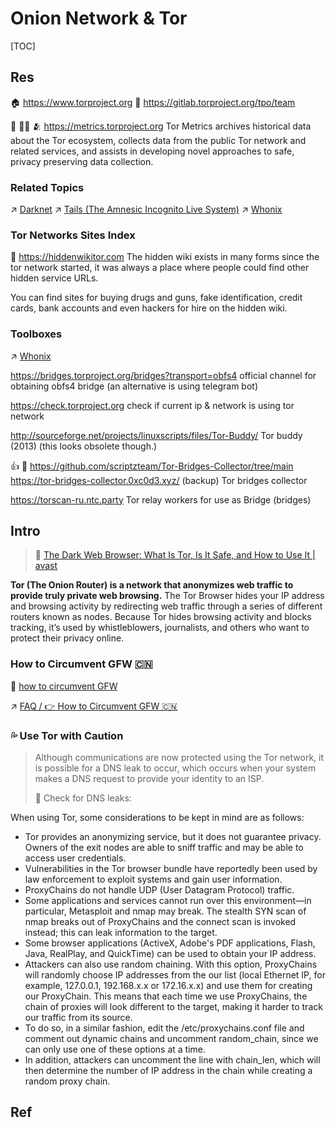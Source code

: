 # Onion Network & Tor

[TOC]



## Res
🏠 https://www.torproject.org
🚧 https://gitlab.torproject.org/tpo/team

📄 👨‍💻 🫂 https://metrics.torproject.org
Tor Metrics archives historical data about the Tor ecosystem, collects data from the public Tor network and related services, and assists in developing novel approaches to safe, privacy preserving data collection.


### Related Topics
↗ [Darknet](../../Darknet.md)
↗ [Tails (The Amnesic Incognito Live System)](../../../../../🔑%20CS%20Core/🥷🏼%20Operating%20Systems%20&%20Kernels%20(Engineering%20Part)/Linux%20(Derived%20From%20UNIX%20Family)/Linux%20Distros/🌀%20Debian%20Based%20Linux/Tails%20(The%20Amnesic%20Incognito%20Live%20System).md)
↗ [Whonix](../../../../../🔑%20CS%20Core/🥷🏼%20Operating%20Systems%20&%20Kernels%20(Engineering%20Part)/Linux%20(Derived%20From%20UNIX%20Family)/Linux%20Distros/🌀%20Debian%20Based%20Linux/Whonix.md)


### Tor Networks Sites Index
📄 https://hiddenwikitor.com
The hidden wiki exists in many forms since the tor network started, it was always a place where people could find other hidden service URLs.

You can find sites for buying drugs and guns, fake identification, credit cards, bank accounts and even hackers for hire on the hidden wiki.


### Toolboxes
↗ [Whonix](../../../../../🔑%20CS%20Core/🥷🏼%20Operating%20Systems%20&%20Kernels%20(Engineering%20Part)/Linux%20(Derived%20From%20UNIX%20Family)/Linux%20Distros/🌀%20Debian%20Based%20Linux/Whonix.md)

https://bridges.torproject.org/bridges?transport=obfs4
official channel for obtaining obfs4 bridge (an alternative is using telegram bot)

https://check.torproject.org
check if current ip & network is using tor network

http://sourceforge.net/projects/linuxscripts/files/Tor-Buddy/
Tor buddy (2013) (this looks obsolete though.)

👍 🚧 https://github.com/scriptzteam/Tor-Bridges-Collector/tree/main
https://tor-bridges-collector.0xc0d3.xyz/ (backup)
Tor bridges collector

https://torscan-ru.ntc.party
Tor relay workers for use as Bridge (bridges)



## Intro
> 🔗 [The Dark Web Browser: What Is Tor, Is It Safe, and How to Use It | avast](https://www.avast.com/c-tor-dark-web-browser)

**Tor (The Onion Router) is a network that anonymizes web traffic to provide truly private web browsing.**  The Tor Browser hides your IP address and browsing activity by redirecting web traffic through a series of different routers known as nodes. Because Tor hides browsing activity and blocks tracking, it’s used by whistleblowers, journalists, and others who want to protect their privacy online.


### How to Circumvent GFW 🇨🇳
📄 [how to circumvent GFW](https://support.torproject.org/censorship/connecting-from-china/)

↗ [FAQ / 👉 How to Circumvent GFW 🇨🇳](../../FAQ.md#👉%20How%20to%20Circumvent%20GFW%20🇨🇳)


### 💦 Use Tor with Caution
> Although communications are now protected using the Tor network, it is possible for a DNS leak to occur, which occurs when your system makes a DNS request to provide your identity to an ISP.
> 
> 🔗 Check for DNS leaks:  

When using Tor, some considerations to be kept in mind are as follows:
- Tor provides an anonymizing service, but it does not guarantee privacy. Owners of the exit nodes are able to sniff traffic and may be able to access user credentials.  
- Vulnerabilities in the Tor browser bundle have reportedly been used by law enforcement to exploit systems and gain user information.
- ProxyChains do not handle UDP (User Datagram Protocol) traffic.  
- Some applications and services cannot run over this environment—in particular, Metasploit and nmap may break. The stealth SYN scan of nmap breaks out of ProxyChains and the connect scan is invoked instead; this can leak information to the target.
- Some browser applications (ActiveX, Adobe's PDF applications, Flash, Java, RealPlay, and QuickTime) can be used to obtain your IP address. 
- Attackers can also use random chaining. With this option, ProxyChains will randomly choose IP addresses from the our list (local Ethernet IP, for example, 127.0.0.1, 192.168.x.x or 172.16.x.x) and use them for creating our ProxyChain. This means that each time we use ProxyChains, the chain of proxies will look different to the target, making it harder to track our traffic from its source.
- To do so, in a similar fashion, edit the /etc/proxychains.conf file and comment out dynamic chains and uncomment random_chain, since we can only use one of these options at a time.  
- In addition, attackers can uncomment the line with chain_len, which will then determine the number of IP address in the chain while creating a random proxy chain.



## Ref
[使用tor 不要做这些事情]: https://www.iyouport.org/使用-tor-保护自己时千万不要做这九件事！/

[whonix 小白指南]: https://www.iyouport.org/妈妈说，操作安全永远不能被忽视%E2%80%8A-%E2%80%8A匿名工具：/

[tor洋葱浏览器的配置]: https://ruanjianlun.xyz/tor%E6%B4%8B%E8%91%B1%E6%B5%8F%E8%A7%88%E5%99%A8%E7%9A%84%E9%85%8D%E7%BD%AE/

[👍 配置tor browser实现访问暗网]: http://uuzdaisuki.com/2018/03/01/配置tor-browser实现访问暗网/
